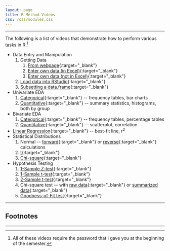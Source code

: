 ```yaml
---
layout: page
title: R Method Videos
css: /css/modules.css
---
```


----

The following is a list of videos that demonstrate how to perform various tasks in R.[^pwd]

* Data Entry and Manipulation
    1. Getting Data
        1. [From webpage](https://vimeo.com/user45324800/ncstats-getdatawebpage){:target="_blank"}
        1. [Enter own data (in Excel)](https://vimeo.com/user45324800/ncstats-preparedataexcel){:target="_blank"}
        1. [Enter own data (not in Excel)](https://vimeo.com/user45324800/ncstats-preparedatatextfile){:target="_blank"}
    1. [Load data into RStudio](https://vimeo.com/user45324800/ncstats-loadcsvrstudio){:target="_blank"}
    1. [Subsetting a data.frame](https://vimeo.com/user45324800/filterd){:target="_blank"}
* Univariate EDA
    1. [Categorical](https://vimeo.com/user45324800/ncstats-uedac){:target="_blank"} -- frequency tables, bar charts
    1. [Quantitative](https://vimeo.com/user45324800/ncstats-uedaq){:target="_blank"} -- summary statistics, histograms, both by group
* Bivariate EDA
    1. [Categorical](https://vimeo.com/user45324800/biveda-cat){:target="_blank"} -- frequency tables, percentage tables
    1. [Quantitative](https://vimeo.com/user45324800/biveda-quant){:target="_blank"} -- scatterplot, correlation
* [Linear Regression](https://vimeo.com/user45324800/regression1){:target="_blank"} -- best-fit line, r<sup>2</sup>
* Statistical Distributions
    1. Normal -- [forward](https://vimeo.com/user45324800/normdist-forward){:target="_blank"} or [reverse](https://vimeo.com/user45324800/normdist-reverse){:target="_blank"} calculations
    1. [t](https://vimeo.com/user45324800/tdistribution){:target="_blank"}
    1. [Chi-square](https://vimeo.com/user45324800/chisqdistribution){:target="_blank"}
* Hypothesis Testing
    1. [1-Sample Z-test](https://vimeo.com/user45324800/ztest){:target="_blank"}
    1. [1-Sample t-test](https://vimeo.com/user45324800/1samplettest){:target="_blank"}
    1. [2-Sample t-test](https://vimeo.com/user45324800/2samplettest){:target="_blank"}
    1. Chi-square test -- with [raw data](https://vimeo.com/user45324800/chisqraw-ex1){:target="_blank"} or [summarized data](https://vimeo.com/user45324800/chisqsmrzd-ex1){:target="_blank"}
    1. [Goodness-of-Fit test](https://vimeo.com/user45324800/rgoftest){:target="_blank"}
    
----

## Footnotes

[^pwd]: All of these videos require the password that I gave you at the beginning of the semester.

----
